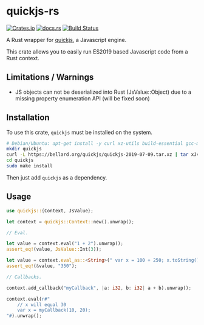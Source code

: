 # quickjs-rs

[![Crates.io](https://img.shields.io/crates/v/quickjs.svg?maxAge=3600)](https://crates.io/crates/quickjs)
[![docs.rs](https://docs.rs/quickjs/badge.svg)](https://docs.rs/crates/quickjs)
[![Build Status](https://dev.azure.com/the-duke/quickjs-rs/_apis/build/status/theduke.quickjs-rs?branchName=master)](https://dev.azure.com/the-duke/quickjs-rs/_build/latest?definitionId=2&branchName=master)


A Rust wrapper for [quickjs](https://bellard.org/quickjs/), a Javascript engine.

This crate allows you to easily run ES2019 based Javascript code from a Rust context.

## Limitations / Warnings

* JS objects can not be deserialized into Rust (JsValue::Object) due to a missing property enumeration API
    (will be fixed soon)

## Installation


To use this crate, `quickjs` must be installed on the system.

```bash
# Debian/Ubuntu: apt-get install -y curl xz-utils build-essential gcc-multilib libclang-dev clang
mkdir quickjs 
curl -L https://bellard.org/quickjs/quickjs-2019-07-09.tar.xz | tar xJv -C quickjs --strip-components 1
cd quickjs
sudo make install
```

Then just add `quickjs` as a dependency.

## Usage

```rust
use quickjs::{Context, JsValue};

let context = quickjs::Context::new().unwrap();

// Eval.

let value = context.eval("1 + 2").unwrap();
assert_eq!(value, JsValue::Int(3));

let value = context.eval_as::<String>(" var x = 100 + 250; x.toString() ").unwrap();
assert_eq!(&value, "350");

// Callbacks.

context.add_callback("myCallback", |a: i32, b: i32| a + b).unwrap();

context.eval(r#"
    // x will equal 30
    var x = myCallback(10, 20);
"#).unwrap();
```
